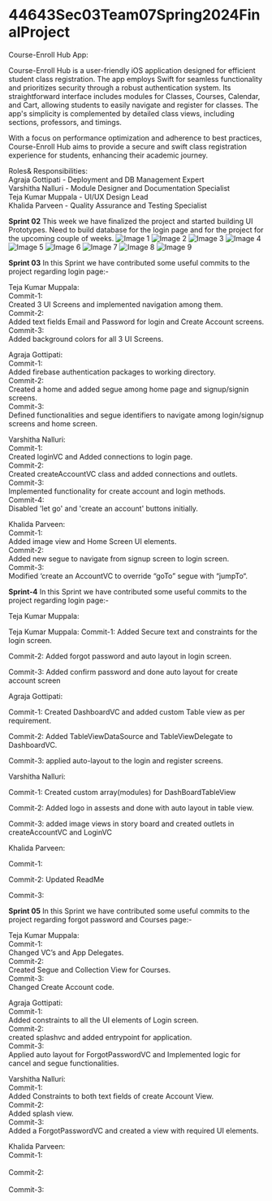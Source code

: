 # 44643Sec03Team07Spring2024FinalProject


Course-Enroll Hub App:

Course-Enroll Hub is a user-friendly iOS application designed for efficient student class registration. The app employs Swift for seamless functionality and prioritizes security through a robust authentication system. Its straightforward interface includes modules for Classes, Courses, Calendar, and Cart, allowing students to easily navigate and register for classes. The app's simplicity is complemented by detailed class views, including sections, professors, and timings. 

With a focus on performance optimization and adherence to best practices, Course-Enroll Hub aims to provide a secure and swift class registration experience for students, enhancing their academic journey.

Roles& Responsibilities:<br/>
Agraja Gottipati            -    Deployment and DB Management Expert<br/>
Varshitha Nalluri            -    Module Designer and Documentation Specialist<br/>
Teja Kumar Muppala                    -    UI/UX Design Lead<br/>
Khalida Parveen                -    Quality Assurance and Testing Specialist<br/>

**Sprint 02**
This week we have finalized the project and started building UI Prototypes. Need to build database for the login page and for the project for the upcoming couple of weeks.
![Image 1](./images/pic1.jpeg)
![Image 2](./images/pic2.jpeg)
![Image 3](./images/pic3.jpeg)
![Image 4](./images/pic4.jpeg)
![Image 5](./images/pic5.jpeg)
![Image 6](./images/pic6.jpeg)
![Image 7](./images/pic7.jpeg)
![Image 8](./images/pic8.jpeg)
![Image 9](./images/pic9.jpeg)

**Sprint 03**
In this Sprint we have contributed some useful commits to the project regarding login page:-

Teja Kumar Muppala:<br/>
Commit-1:<br/>
Created 3 UI Screens and implemented navigation among them.<br/>
Commit-2:<br/>
Added text fields Email and Password for login and Create Account screens.<br/>
Commit-3:<br/>
Added background colors for all 3 UI Screens. <br/>

Agraja Gottipati:<br/>
Commit-1:<br/>
Added firebase authentication packages to working directory.<br/>
Commit-2:<br/>
Created a home and added segue among home page and signup/signin screens.<br/>
Commit-3:<br/>
Defined functionalities and segue identifiers to navigate among login/signup screens and home screen.<br/>

Varshitha Nalluri:<br/>
Commit-1:<br/>
Created loginVC and Added connections to login page.<br/>
Commit-2:<br/>
Created createAccountVC class and added connections and outlets.<br/>
Commit-3:<br/>
Implemented functionality for create account and login methods.<br/>
Commit-4:<br/>
Disabled 'let go' and 'create an account' buttons initially.<br/>

Khalida Parveen: <br/>
Commit-1:<br/>
Added image view and Home Screen UI elements.<br/>
Commit-2:<br/>
Added new segue to navigate from signup screen to login screen.<br/>
Commit-3:<br/>
Modified ‘create an AccountVC to override “goTo” segue with “jumpTo“.<br/>

**Sprint-4**
In this Sprint we have contributed some useful commits to the project regarding login page:-

Teja Kumar Muppala:

Teja Kumar Muppala: Commit-1: Added Secure text and constraints for the login screen.

Commit-2: Added forgot password and auto layout in login screen.

Commit-3: Added confirm password and done auto layout for create account screen

Agraja Gottipati:

Commit-1: Created DashboardVC and added custom Table view as per requirement.

Commit-2: Added TableViewDataSource and TableViewDelegate to DashboardVC.

Commit-3: applied auto-layout to the login and register screens.

Varshitha Nalluri:

Commit-1: Created custom array(modules) for DashBoardTableView

Commit-2: Added logo in assests and done with auto layout in table view.

Commit-3: added image views in story board and created outlets in createAccountVC and LoginVC

Khalida Parveen:

Commit-1:

Commit-2: Updated ReadMe

Commit-3:

**Sprint 05**
In this Sprint we have contributed some useful commits to the project regarding forgot password and Courses page:-

Teja Kumar Muppala:<br/>
Commit-1:<br/>
Changed VC’s and App Delegates.<br/>
Commit-2:<br/>
Created Segue and Collection View for Courses.<br/>
Commit-3:<br/>
Changed Create Account code. <br/>

Agraja Gottipati:<br/>
Commit-1:<br/>
Added constraints to all the UI elements of Login screen.<br/>
Commit-2:<br/>
created splashvc and added entrypoint for application.<br/>
Commit-3:<br/>
Applied auto layout for ForgotPasswordVC and Implemented logic for cancel and segue functionalities.<br/>

Varshitha Nalluri:<br/>
Commit-1:<br/>
Added Constraints to both text fields of create Account View.<br/>
Commit-2:<br/>
Added splash view.<br/>
Commit-3:<br/>
Added a ForgotPasswordVC and created a view with required UI elements.<br/>


Khalida Parveen: <br/>
Commit-1:<br/>
<br/>
Commit-2:<br/>
<br/>
Commit-3:<br/>
<br/>



